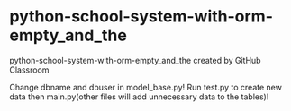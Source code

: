 # python-school-system-with-orm-empty_and_the
python-school-system-with-orm-empty_and_the created by GitHub Classroom

Change dbname and dbuser in model_base.py!
Run test.py to create new data then main.py(other files will add unnecessary data to the tables)!
